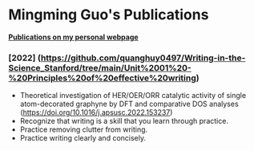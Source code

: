 # Mingming Guo's Publications

[**Publications on my personal webpage**](http://www.guomm.top/Publication.html)

### [2022] (https://github.com/quanghuy0497/Writing-in-the-Science_Stanford/tree/main/Unit%2001%20-%20Principles%20of%20effective%20writing)
+ Theoretical investigation of HER/OER/ORR catalytic activity of single atom-decorated graphyne by DFT and comparative DOS analyses (https://doi.org/10.1016/j.apsusc.2022.153237)
+ Recognize that writing is a skill that you learn through practice.
+ Practice removing clutter from writing.
+ Practice writing clearly and concisely.
